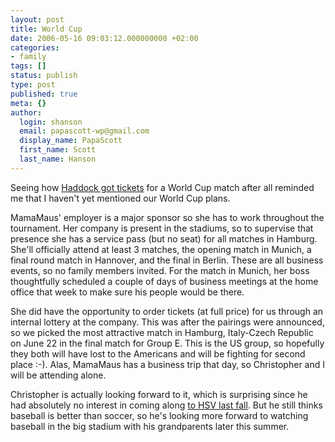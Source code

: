 ```yaml
---
layout: post
title: World Cup
date: 2006-05-16 09:03:12.000000000 +02:00
categories:
- family
tags: []
status: publish
type: post
published: true
meta: {}
author:
  login: shanson
  email: papascott-wp@gmail.com
  display_name: PapaScott
  first_name: Scott
  last_name: Hanson
---
```

<p>Seeing how <a href="http://greenhaddock2.blogspot.com/2006/05/world-cup-tickets.html" title="Greenhaddock">Haddock got tickets</a> for a World Cup match after all reminded me that I haven't yet mentioned our World Cup plans.</p>
<p>MamaMaus' employer is a major sponsor so she has to work throughout the tournament. Her company is present in the stadiums, so to supervise that presence she has a service pass (but no seat) for all matches in Hamburg. She'll officially attend at least 3 matches, the opening match in Munich, a final round match in Hannover, and the final in Berlin. These are all business events, so no family members invited. For the match in Munich, her boss thoughtfully scheduled a couple of days of business meetings at the home office that week to make sure his people would be there. </p>
<p>She did have the opportunity to order tickets (at full price) for us through an internal lottery at the company. This was after the pairings were announced, so we picked the most attractive match in Hamburg, Italy-Czech Republic on June 22 in the final match for Group E. This is the US group, so hopefully they both will have lost to the Americans and will be fighting for second place :-). Alas, MamaMaus has a business trip that day, so Christopher and I will be attending alone.</p>
<p>Christopher is actually looking forward to it, which is surprising since he had absolutely no interest in coming along <a href="/archives/2005/09/24/good-tickets/">to HSV last fall</a>. But he still thinks baseball is better than soccer, so he's looking more forward to watching baseball in the big stadium with his grandparents later this summer. </p>
